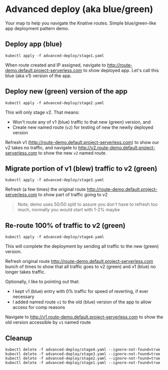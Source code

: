 # Advanced deploy (aka blue/green)

Your map to help you navigate the Knative routes. Simple blue/green-like app deployment pattern demo.

## Deploy app (blue)

`kubectl apply -f advanced-deploy/stage1.yaml`

When route created and IP assigned, navigate to http://route-demo.default.project-serverless.com to show deployed app. Let's call this blue (aka v1) version of the app.

## Deploy new (green) version of the app

`kubectl apply -f advanced-deploy/stage2.yaml`

This will only stage v2. That means:

* Won't route any of v1 (blue) traffic to that new (green) version, and
* Create new named route (`v2`) for testing of new the newlly deployed version

Refresh v1 (http://route-demo.default.project-serverless.com) to show our v2 takes no traffic,
and navigate to http://v2.route-demo.default.project-serverless.com to show the new `v2` named route.

## Migrate portion of v1 (blew) traffic to v2 (green)

`kubectl apply -f advanced-deploy/stage3.yaml`

Refresh (a few times) the original route http://route-demo.default.project-serverless.com to show part of traffic going to v2

> Note, demo uses 50/50 split to assure you don't have to refresh too much, normally you would start with 1-2% maybe

## Re-route 100% of traffic to v2 (green)

`kubectl apply -f advanced-deploy/stage4.yaml`

This will complete the deployment by sending all traffic to the new (green) version.

Refresh original route http://route-demo.default.project-serverless.com bunch of times to show that all traffic goes to v2 (green) and v1 (blue) no longer takes traffic.

Optionally, I like to pointing out that:

* I kept v1 (blue) entry with 0% traffic for speed of reverting, if ever necessary
* I added named route `v1` to the old (blue) version of the app to allow access for comp reasons

Navigate to http://v1.route-demo.default.project-serverless.com to show the old version accessible by `v1` named route


## Cleanup

```
kubectl delete -f advanced-deploy/stage4.yaml --ignore-not-found=true
kubectl delete -f advanced-deploy/stage3.yaml --ignore-not-found=true
kubectl delete -f advanced-deploy/stage2.yaml --ignore-not-found=true
kubectl delete -f advanced-deploy/stage1.yaml --ignore-not-found=true
```
